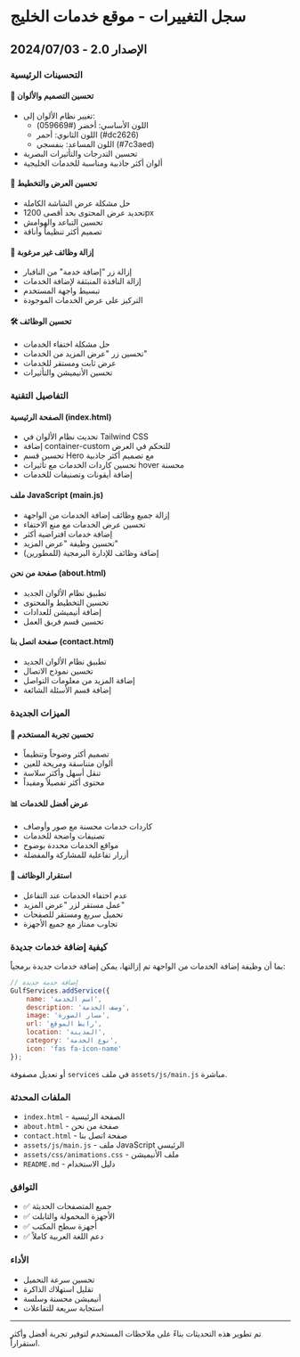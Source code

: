 # سجل التغييرات - موقع خدمات الخليج

## الإصدار 2.0 - 2024/07/03

### التحسينات الرئيسية

#### 🎨 تحسين التصميم والألوان
- تغيير نظام الألوان إلى:
  - اللون الأساسي: أخضر (#059669)
  - اللون الثانوي: أحمر (#dc2626) 
  - اللون المساعد: بنفسجي (#7c3aed)
- تحسين التدرجات والتأثيرات البصرية
- ألوان أكثر جاذبية ومناسبة للخدمات الخليجية

#### 📱 تحسين العرض والتخطيط
- حل مشكلة عرض الشاشة الكاملة
- تحديد عرض المحتوى بحد أقصى 1200px
- تحسين التباعد والهوامش
- تصميم أكثر تنظيماً وأناقة

#### 🔧 إزالة وظائف غير مرغوبة
- إزالة زر "إضافة خدمة" من النافبار
- إزالة النافذة المنبثقة لإضافة الخدمات
- تبسيط واجهة المستخدم
- التركيز على عرض الخدمات الموجودة

#### 🛠️ تحسين الوظائف
- حل مشكلة اختفاء الخدمات
- تحسين زر "عرض المزيد من الخدمات"
- عرض ثابت ومستقر للخدمات
- تحسين الأنيميشن والتأثيرات

### التفاصيل التقنية

#### الصفحة الرئيسية (index.html)
- تحديث نظام الألوان في Tailwind CSS
- إضافة container-custom للتحكم في العرض
- تحسين قسم Hero مع تصميم أكثر جاذبية
- تحسين كاردات الخدمات مع تأثيرات hover محسنة
- إضافة أيقونات وتصنيفات للخدمات

#### ملف JavaScript (main.js)
- إزالة جميع وظائف إضافة الخدمات من الواجهة
- تحسين عرض الخدمات مع منع الاختفاء
- إضافة خدمات افتراضية أكثر
- تحسين وظيفة "عرض المزيد"
- إضافة وظائف للإدارة البرمجية (للمطورين)

#### صفحة من نحن (about.html)
- تطبيق نظام الألوان الجديد
- تحسين التخطيط والمحتوى
- إضافة أنيميشن للعدادات
- تحسين قسم فريق العمل

#### صفحة اتصل بنا (contact.html)
- تطبيق نظام الألوان الجديد
- تحسين نموذج الاتصال
- إضافة المزيد من معلومات التواصل
- إضافة قسم الأسئلة الشائعة

### الميزات الجديدة

#### 🎯 تحسين تجربة المستخدم
- تصميم أكثر وضوحاً وتنظيماً
- ألوان متناسقة ومريحة للعين
- تنقل أسهل وأكثر سلاسة
- محتوى أكثر تفصيلاً ومفيداً

#### 📊 عرض أفضل للخدمات
- كاردات خدمات محسنة مع صور وأوصاف
- تصنيفات واضحة للخدمات
- مواقع الخدمات محددة بوضوح
- أزرار تفاعلية للمشاركة والمفضلة

#### 🔄 استقرار الوظائف
- عدم اختفاء الخدمات عند التفاعل
- عمل مستقر لزر "عرض المزيد"
- تحميل سريع ومستقر للصفحات
- تجاوب ممتاز مع جميع الأجهزة

### كيفية إضافة خدمات جديدة

بما أن وظيفة إضافة الخدمات من الواجهة تم إزالتها، يمكن إضافة خدمات جديدة برمجياً:

```javascript
// إضافة خدمة جديدة
GulfServices.addService({
    name: 'اسم الخدمة',
    description: 'وصف الخدمة',
    image: 'مسار الصورة',
    url: 'رابط الموقع',
    location: 'المدينة',
    category: 'نوع الخدمة',
    icon: 'fas fa-icon-name'
});
```

أو تعديل مصفوفة `services` في ملف `assets/js/main.js` مباشرة.

### الملفات المحدثة

- `index.html` - الصفحة الرئيسية
- `about.html` - صفحة من نحن  
- `contact.html` - صفحة اتصل بنا
- `assets/js/main.js` - ملف JavaScript الرئيسي
- `assets/css/animations.css` - ملف الأنيميشن
- `README.md` - دليل الاستخدام

### التوافق

- ✅ جميع المتصفحات الحديثة
- ✅ الأجهزة المحمولة والتابلت
- ✅ أجهزة سطح المكتب
- ✅ دعم اللغة العربية كاملاً

### الأداء

- تحسين سرعة التحميل
- تقليل استهلاك الذاكرة
- أنيميشن محسنة وسلسة
- استجابة سريعة للتفاعلات

---

تم تطوير هذه التحديثات بناءً على ملاحظات المستخدم لتوفير تجربة أفضل وأكثر استقراراً.

